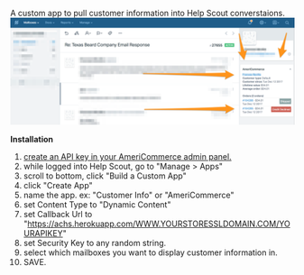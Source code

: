 A custom app to pull customer information into Help Scout converstaions.
![alt text](ac-hs-app.png?raw=true "AmeriCommerce Help Scout app.")

**Installation**
1. [create an API key in your AmeriCommerce admin panel.](https://github.com/AmeriCommerce/rest-api/blob/master/authentication.md#generating-a-token-from-the-admin-console)
2. while logged into Help Scout, go to "Manage > Apps"
2. scroll to bottom, click "Build a Custom App"
3. click "Create App"
4. name the app. ex: "Customer Info" or "AmeriCommerce"
5. set Content Type to "Dynamic Content"
6. set Callback Url to "https://achs.herokuapp.com/WWW.YOURSTORESSLDOMAIN.COM/YOURAPIKEY"
7. set Security Key to any random string.
8. select which mailboxes you want to display customer information in.
9. SAVE.